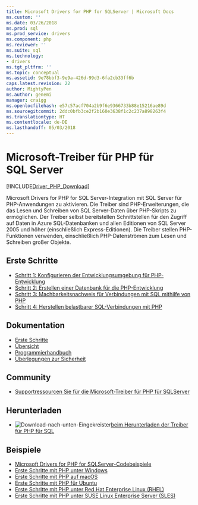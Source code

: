 ```yaml
---
title: Microsoft Drivers for PHP for SQLServer | Microsoft Docs
ms.custom: ''
ms.date: 03/26/2018
ms.prod: sql
ms.prod_service: drivers
ms.component: php
ms.reviewer: ''
ms.suite: sql
ms.technology:
- drivers
ms.tgt_pltfrm: ''
ms.topic: conceptual
ms.assetid: 9e78bbf3-9e9a-426d-99d3-6fa2cb33ff6b
caps.latest.revision: 22
author: MightyPen
ms.author: genemi
manager: craigg
ms.openlocfilehash: e57c57acf704a2b9f6e9366733b88e15216ae89d
ms.sourcegitcommit: 2ddc0bfb3ce2f2b160e3638f1c2c237a898263f4
ms.translationtype: HT
ms.contentlocale: de-DE
ms.lasthandoff: 05/03/2018
---
```

# <a name="microsoft-drivers-for-php-for-sql-server"></a>Microsoft-Treiber für PHP für SQL Server

[!INCLUDE[Driver_PHP_Download](../../includes/driver_php_download.md)]

Microsoft Drivers for PHP for SQL Server-Integration mit SQL Server für PHP-Anwendungen zu aktivieren. Die Treiber sind PHP-Erweiterungen, die das Lesen und Schreiben von SQL Server-Daten über PHP-Skripts zu ermöglichen. Der Treiber selbst bereitstellen Schnittstellen für den Zugriff auf Daten in Azure SQL-Datenbanken und allen Editionen von SQL Server 2005 und höher (einschließlich Express-Editionen). Die Treiber stellen PHP-Funktionen verwenden, einschließlich PHP-Datenströmen zum Lesen und Schreiben großer Objekte.  
  
## <a name="getting-started"></a>Erste Schritte  
* [Schritt 1: Konfigurieren der Entwicklungsumgebung für PHP-Entwicklung](step-1-configure-development-environment-for-php-development.md)  
* [Schritt 2: Erstellen einer Datenbank für die PHP-Entwicklung](step-2-create-a-sql-database-for-php-development.md)  
* [Schritt 3: Machbarkeitsnachweis für Verbindungen mit SQL mithilfe von PHP](step-3-proof-of-concept-connecting-to-sql-using-php.md)  
* [Schritt 4: Herstellen belastbarer SQL-Verbindungen mit PHP](step-4-connect-resiliently-to-sql-with-php.md)  
  
## <a name="documentation"></a>Dokumentation  
* [Erste Schritte](getting-started-with-the-php-sql-driver.md)
* [Übersicht](overview-of-the-php-sql-driver.md)
* [Programmierhandbuch](programming-guide-for-php-sql-driver.md) 
* [Überlegungen zur Sicherheit](security-considerations-for-php-sql-driver.md)
  
## <a name="community"></a>Community  
* [Supportressourcen Sie für die Microsoft-Treiber für PHP für SQLServer](support-resources-for-the-php-sql-driver.md)
  
## <a name="download"></a>Herunterladen  
* ![Download-nach-unten-Eingekreister](../../ssdt/media/download.png)[beim Herunterladen der Treiber für PHP für SQL](download-drivers-php-sql-server.md)
  
## <a name="samples"></a>Beispiele  
* [Microsoft Drivers for PHP for SQLServer-Codebeispiele](code-samples-for-php-sql-driver.md)
* [Erste Schritte mit PHP unter Windows](https://www.microsoft.com/sql-server/developer-get-started/php/windows/)
* [Erste Schritte mit PHP auf macOS](https://www.microsoft.com/sql-server/developer-get-started/php/mac/)
* [Erste Schritte mit PHP für Ubuntu](https://www.microsoft.com/sql-server/developer-get-started/php/ubuntu/)
* [Erste Schritte mit PHP unter Red Hat Enterprise Linux (RHEL)](https://www.microsoft.com/sql-server/developer-get-started/php/rhel/)
* [Erste Schritte mit PHP unter SUSE Linux Enterprise Server (SLES)](https://www.microsoft.com/sql-server/developer-get-started/php/sles/)

